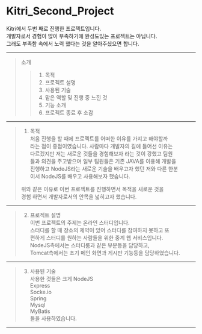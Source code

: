 # Kitri_Second_Project
 Kitri에서 두번 째로 진행한 프로젝트입니다.  
개발자로서 경험이 많이 부족하기에 완성도있는 프로젝트는 아닙니다.  
그래도 부족함 속에서 노력 했다는 것을 알아주셨으면 합니다.
* * *
>소개
>>  1. 목적
>>  2. 프로젝트 설명
>>  3. 사용된 기술
>>  4. 맡은 역할 및 진행 중 느낀 것
>>  5. 기능 소개
>>  6. 프로젝트 종료 후 소감
* * *
>1. 목적  
> 처음 진행을 할 때에 프로젝트를 어떠한 이유를 가지고 해야할까  
>라는 점이 중점이였습니다. 사람마다 개발자의 길에 들어선 이유는  
>다르겠지만 저는 새로운 것들을 경험해보자 라는 것이 강했고 팀원  
>들과 의견을 주고받으며 일부 팀원들은 기존 JAVA를 이용해 개발을  
>진행하고 NodeJS라는 새로운 기술을 배우고자 했던 저와 다른 한분  
>이서 NodeJS를 배우고 사용해보자 했습니다.  
>  
> 위와 같은 이유로 이번 프로젝트를 진행하면서 목적을 새로운 것을  
>경험 하면서 개발자로서의 안목을 넓히고자 했습니다.  
* * *
>2. 프로젝트 설명  
> 이번 프로젝트의 주제는 온라인 스터디입니다.  
> 스터디를 할 때 장소의 제약이 있어 스터디를 참여하지 못하고 또  
>편하게 스터디를 원하는 사람들을 위한 중계 웹 서비스입니다.  
> NodeJS측에서는 스터디룸과 같은 부분등을 담당하고,  
> Tomcat측에서는 초기 메인 화면과 게시판 기능등을 담당하였습니다.
* * *
>3. 사용된 기술  
>사용한 것들은 크게
>NodeJS  
>Express  
>Socke.io  
>Spring  
>Mysql  
>MyBatis  
>들을 사용하였습니다.  
* * *
